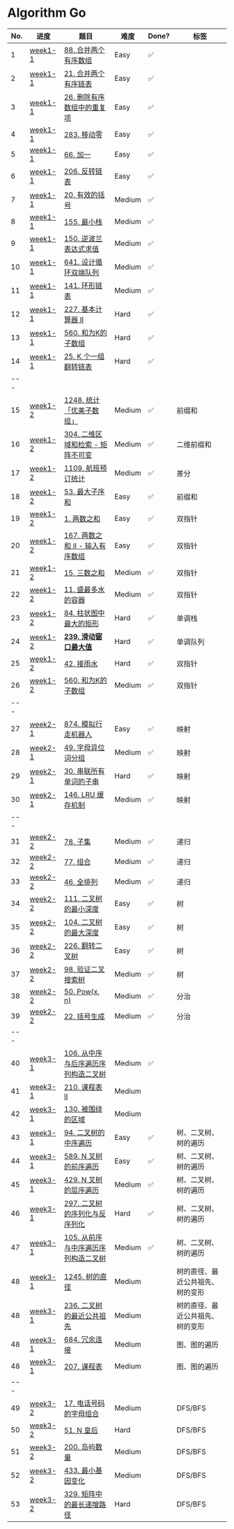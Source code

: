 # Algorithm Go

| No. | 进度               | 题目                                                    | 难度   | Done? | 标签                             |
| --- | ------------------ | ------------------------------------------------------- | ------ | ----- | -------------------------------- |
| 1   | [week1-1](week1-1) | [88. 合并两个有序数组](week1-1/lc88.go)                 | Easy   | ✅     |                                  |
| 2   | [week1-1](week1-1) | [21. 合并两个有序链表](week1-1/lc21.go)                 | Easy   | ✅     |                                  |
| 3   | [week1-1](week1-1) | [26. 删除有序数组中的重复项](week1-1/lc26.go)           | Easy   | ✅     |                                  |
| 4   | [week1-1](week1-1) | [283. 移动零](week1-1/lc283.go)                         | Easy   | ✅     |                                  |
| 5   | [week1-1](week1-1) | [66. 加一](week1-1/lc66.go)                             | Easy   | ✅     |                                  |
| 6   | [week1-1](week1-1) | [206. 反转链表](week1-1/lc206.go)                       | Easy   | ✅     |                                  |
| 7   | [week1-1](week1-1) | [20. 有效的括号](week1-1/lc20.go)                       | Medium | ✅     |                                  |
| 8   | [week1-1](week1-1) | [155. 最小栈](week1-1/lc155.go)                         | Medium | ✅     |                                  |
| 9   | [week1-1](week1-1) | [150. 逆波兰表达式求值](week1-1/lc150.go)               | Medium | ✅     |                                  |
| 10  | [week1-1](week1-1) | [641. 设计循环双端队列](week1-1/lc641.go)               | Medium | ✅     |                                  |
| 11  | [week1-1](week1-1) | [141. 环形链表](week1-1/lc141.go)                       | Medium | ✅     |                                  |
| 12  | [week1-1](week1-1) | [227. 基本计算器 II](week1-1/lc227.go)                  | Hard   | ✅     |                                  |
| 13  | [week1-1](week1-1) | [560. 和为K的子数组](week1-1/lc560.go)                  | Hard   | ✅     |                                  |
| 14  | [week1-1](week1-1) | [25. K 个一组翻转链表](week1-1/lc25.go)                 | Hard   | ✅     |                                  |
| --- |
| 15  | [week1-2](week1-2) | [1248. 统计「优美子数组」](week1-2/lc1248.go)           | Medium | ✅     | 前缀和                           |
| 16  | [week1-2](week1-2) | [304. 二维区域和检索 - 矩阵不可变](week1-2/lc304.go)    | Medium | ✅     | 二维前缀和                       |
| 17  | [week1-2](week1-2) | [1109. 航班预订统计](week1-2/lc1109.go)                 | Medium | ✅     | 差分                             |
| 18  | [week1-2](week1-2) | [53. 最大子序和](week1-2/lc53.go)                       | Easy   | ✅     | 前缀和                           |
| 19  | [week1-2](week1-2) | [1. 两数之和](week1-2/lc1.go)                           | Easy   | ✅     | 双指针                           |
| 20  | [week1-2](week1-2) | [167. 两数之和 II - 输入有序数组](week1-2/lc167.go)     | Easy   | ✅     | 双指针                           |
| 21  | [week1-2](week1-2) | [15. 三数之和](week1-2/lc15.go)                         | Medium | ✅     | 双指针                           |
| 22  | [week1-2](week1-2) | [11. 盛最多水的容器](week1-2/lc11.go)                   | Medium | ✅     | 双指针                           |
| 23  | [week1-2](week1-2) | [84. 柱状图中最大的矩形](week1-2/lc84.go)               | Hard   | ✅     | 单调栈                           |
| 24  | [week1-2](week1-2) | **[239. 滑动窗口最大值](week1-2/lc239.go)**             | Hard   | ✅     | 单调队列                         |
| 25  | [week1-2](week1-2) | [42. 接雨水](week1-2/lc42.go)                           | Hard   | ✅     | 双指针                           |
| 26  | [week1-2](week1-2) | [560. 和为K的子数组](week1-2/lc560.go)                  | Medium | ✅     | 双指针                           |
| --- |
| 27  | [week2-1](week2-1) | [874. 模拟行走机器人](week2-1/lc874.go)                 | Easy   | ✅     | 映射                             |
| 28  | [week2-1](week2-1) | [49. 字母异位词分组](week2-1/lc49.go)                   | Medium | ✅     | 映射                             |
| 29  | [week2-1](week2-1) | [30. 串联所有单词的子串](week2-1/lc30.go)               | Hard   | ✅     | 映射                             |
| 30  | [week2-1](week2-1) | [146. LRU 缓存机制](week2-1/lc146.go)                   | Medium | ✅     | 映射                             |
| --- |
| 31  | [week2-2](week2-2) | [78. 子集](week2-2/lc78.go)                             | Medium | ✅     | 递归                             |
| 32  | [week2-2](week2-2) | [77. 组合](week2-2/lc77.go)                             | Medium | ✅     | 递归                             |
| 33  | [week2-2](week2-2) | [46. 全排列](week2-2/lc46.go)                           | Medium | ✅     | 递归                             |
| 34  | [week2-2](week2-2) | [111. 二叉树的最小深度](week2-2/lc111.go)               | Easy   | ✅     | 树                               |
| 35  | [week2-2](week2-2) | [104. 二叉树的最大深度](week2-2/lc104.go)               | Easy   | ✅     | 树                               |
| 36  | [week2-2](week2-2) | [226. 翻转二叉树](week2-2/lc226.go)                     | Easy   | ✅     | 树                               |
| 37  | [week2-2](week2-2) | [98. 验证二叉搜索树](week2-2/lc98.go)                   | Medium | ✅     | 树                               |
| 38  | [week2-2](week2-2) | [50. Pow(x, n)](week2-2/lc50.go)                        | Medium | ✅     | 分治                             |
| 39  | [week2-2](week2-2) | [22. 括号生成](week2-2/lc22.go)                         | Medium | ✅     | 分治                             |
| --- |
| 40  | [week3-1](week3-1) | [106. 从中序与后序遍历序列构造二叉树](week3-1/lc106.go) | Medium | ✅     |                                  |
| 41  | [week3-1](week3-1) | [210. 课程表 II](week3-1/lc210.go)                      | Medium |       |                                  |
| 42  | [week3-1](week3-1) | [130. 被围绕的区域](week3-1/lc130.go)                   | Medium |       |                                  |
| 43  | [week3-1](week3-1) | [94. 二叉树的中序遍历](week3-1/lc94.go)                 | Easy   | ✅     | 树、二叉树、树的遍历             |
| 44  | [week3-1](week3-1) | [589. N 叉树的前序遍历](week3-1/lc589.go)               | Easy   | ✅     | 树、二叉树、树的遍历             |
| 45  | [week3-1](week3-1) | [429. N 叉树的层序遍历](week3-1/lc429.go)               | Medium | ✅     | 树、二叉树、树的遍历             |
| 46  | [week3-1](week3-1) | [297. 二叉树的序列化与反序列化](week3-1/lc297.go)       | Hard   | ✅     | 树、二叉树、树的遍历             |
| 47  | [week3-1](week3-1) | [105. 从前序与中序遍历序列构造二叉树](week3-1/lc105.go) | Medium | ✅     | 树、二叉树、树的遍历             |
| 48  | [week3-1](week3-1) | [1245. 树的直径](week3-1/lc1245.go)                     | Medium |       | 树的直径、最近公共祖先、树的变形 |
| 48  | [week3-1](week3-1) | [236. 二叉树的最近公共祖先](week3-1/lc236.go)           | Medium |       | 树的直径、最近公共祖先、树的变形 |
| 48  | [week3-1](week3-1) | [684. 冗余连接](week3-1/lc684.go)                       | Medium |       | 图、图的遍历                     |
| 48  | [week3-1](week3-1) | [207. 课程表](week3-1/lc207.go)                         | Medium |       | 图、图的遍历                     |
| --- |
| 49  | [week3-2](week3-2) | [17. 电话号码的字母组合](week3-2/lc17.go)               | Medium |       | DFS/BFS                          |
| 50  | [week3-2](week3-2) | [51. N 皇后](week3-2/lc51.go)                           | Hard   |       | DFS/BFS                          |
| 51  | [week3-2](week3-2) | [200. 岛屿数量](week3-2/lc200.go)                       | Medium |       | DFS/BFS                          |
| 52  | [week3-2](week3-2) | [433. 最小基因变化](week3-2/lc433.go)                   | Medium |       | DFS/BFS                          |
| 53  | [week3-2](week3-2) | [329. 矩阵中的最长递增路径](week3-2/lc329.go)           | Hard   |       | DFS/BFS                          |
